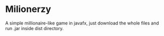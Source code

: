 # Milionerzy
A simple millionaire-like game in javafx,
just download the whole files and run .jar 
inside dist directory.
